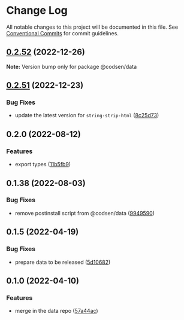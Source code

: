 # Change Log

All notable changes to this project will be documented in this file.
See [Conventional Commits](https://conventionalcommits.org) for commit guidelines.

## [0.2.52](https://github.com/codsen/codsen/compare/@codsen/data@0.2.51...@codsen/data@0.2.52) (2022-12-26)

**Note:** Version bump only for package @codsen/data

## [0.2.51](https://github.com/codsen/codsen/compare/@codsen/data@0.2.50...@codsen/data@0.2.51) (2022-12-23)

### Bug Fixes

- update the latest version for `string-strip-html` ([8c25d73](https://github.com/codsen/codsen/commit/8c25d7349ed324303257af576d6d3574318b8d14))

## 0.2.0 (2022-08-12)

### Features

- export types ([11b5fb9](https://github.com/codsen/codsen/commit/11b5fb936ce20e0a77c3a09806773e1cd7695c50))

## 0.1.38 (2022-08-03)

### Bug Fixes

- remove postinstall script from @codsen/data ([9949590](https://github.com/codsen/codsen/commit/9949590e8340aa56d1dc53eea6ed0f17dee9471a))

## 0.1.5 (2022-04-19)

### Bug Fixes

- prepare data to be released ([5d10682](https://github.com/codsen/codsen/commit/5d10682e98c9ee2886d94aef07a2bf49c25cc88c))

## 0.1.0 (2022-04-10)

### Features

- merge in the data repo ([57a44ac](https://github.com/codsen/codsen/commit/57a44ac66032ff716529472d68f6522db4a59273))

